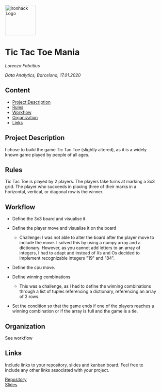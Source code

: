 <img src="https://bit.ly/2VnXWr2" alt="Ironhack Logo" width="100"/>

# Tic Tac Toe Mania
*Lorenzo Fabritius*

*Data Analytics, Barcelona, 17.01.2020*

## Content
- [Project Description](#project-description)
- [Rules](#rules)
- [Workflow](#workflow)
- [Organization](#organization)
- [Links](#links)

## Project Description
I chose to build the game Tic Tac Toe (slightly altered), as it is a widely known game played by people of all ages.

## Rules
Tic Tac Toe is played by 2 players. The players take turns at marking a 3x3 grid. The player who succeeds in placing three of their marks in a horizontal, vertical, or diagonal row is the winner.

## Workflow
- Define the 3x3 board and visualise it
- Define the player move and visualise it on the board
    - Challenge: I was not able to alter the board after the player move to include the move. I solved this by using a numpy   array and a dictionary. However, as you cannot add letters to an array of integers, I had to adapt and instead of Xs and Os decided to implement recognizable integers "19" and "84".
- Define the cpu move.
- Define winning combinations
    - This was a challenge, as I had to define the winning combinations through a list of tuples referencing a dictionary, referencing an array of 3 rows.
 
- Set the condition so that the game ends if one of the players reaches a winning combination or if the array is full and the game is a tie.

## Organization
See workflow

## Links
Include links to your repository, slides and kanban board. Feel free to include any other links associated with your project.

[Repository](https://github.com/)  
[Slides](https://docs.google.com/presentation/d/1fz4qVS-YYTY9lAx04tHxeOt8439PYYBiQpDHGx6xmQk/edit#slide=id.g47b0d096c6_0_53)  
 
